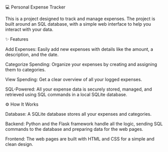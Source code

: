 💻 Personal Expense Tracker

This is a project designed to track and manage expenses. The project is built around an SQL database, with a simple web interface to help you interact with your data.

✨ Features

Add Expenses: Easily add new expenses with details like the amount, a description, and the date.

Categorize Spending: Organize your expenses by creating and assigning them to categories.

View Spending: Get a clear overview of all your logged expenses.

SQL-Powered: All your expense data is securely stored, managed, and retrieved using SQL commands in a local SQLite database.

⚙️ How It Works

Database: A SQLite database stores all your expenses and categories.

Backend: Python and the Flask framework handle all the logic, sending SQL commands to the database and preparing data for the web pages.

Frontend: The web pages are built with HTML and CSS for a simple and clean design.
